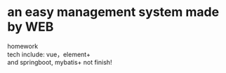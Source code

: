 ﻿# an easy management system made by WEB<br>
homework<br>
tech include: vue，element+ <br>
and springboot, mybatis+
not finish!
